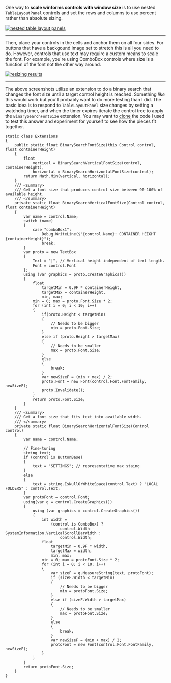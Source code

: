One way to **scale winforms controls with window size** is to use nested `TableLayoutPanel` controls and set the rows and columns to use percent rather than absolute sizing.

[![nested table layout panels][1]][1]

***

Then, place your controls in the cells and anchor them on all four sides. For buttons that have a backgound image set to stretch this is all you need to do. However, controls that use text may require a custom means to scale the font. For example, you're using ComboBox controls where size is a function of the font not the other way around.

[![resizing results][2]][2]

***
The above screenshots utilize an extension to do a binary search that changes the font size until a target control height is reached. Something _like_ this would work but you'll probably want to do more testing than I did. The basic idea is to respond to `TableLayoutPanel` size changes by setting a watchdog timer, and when the timer expires iterate the control tree to apply the `BinarySearchFontSize` extension. You may want to [clone](https://github.com/IVSoftware/scaling-controls-globally.git) the code I used to test this answer and experiment for yourself to see how the pieces fit together.

    static class Extensions
    {
        public static float BinarySearchFontSize(this Control control, float containerHeight)
        {
            float
                vertical = BinarySearchVerticalFontSize(control, containerHeight),
                horizontal = BinarySearchHorizontalFontSize(control);
            return Math.Min(vertical, horizontal);
        }
        /// <summary>
        /// Get a font size that produces control size between 90-100% of available height.
        /// </summary>
        private static float BinarySearchVerticalFontSize(Control control, float containerHeight)
        {
            var name = control.Name;
            switch (name)
            {
                case "comboBox1":
                    Debug.WriteLine($"{control.Name}: CONTAINER HEIGHT {containerHeight}");
                    break;
            }
            var proto = new TextBox
            {
                Text = "|", // Vertical height independent of text length.
                Font = control.Font
            };
            using (var graphics = proto.CreateGraphics())
            {
                float
                    targetMin = 0.9F * containerHeight,
                    targetMax = containerHeight,
                    min, max;
                min = 0; max = proto.Font.Size * 2;
                for (int i = 0; i < 10; i++)
                {
                    if(proto.Height < targetMin)
                    {
                        // Needs to be bigger
                        min = proto.Font.Size;
                    }
                    else if (proto.Height > targetMax)
                    {
                        // Needs to be smaller
                        max = proto.Font.Size;
                    }
                    else
                    {
                        break;
                    }
                    var newSizeF = (min + max) / 2;
                    proto.Font = new Font(control.Font.FontFamily, newSizeF);
                    proto.Invalidate();
                }
                return proto.Font.Size;
            }
        }
        /// <summary>
        /// Get a font size that fits text into available width.
        /// </summary>
        private static float BinarySearchHorizontalFontSize(Control control)
        {
            var name = control.Name;

            // Fine-tuning
            string text;
            if (control is ButtonBase)
            {
                text = "SETTINGS"; // representative max staing
            }
            else
            {
                text = string.IsNullOrWhiteSpace(control.Text) ? "LOCAL FOLDERS" : control.Text;
            }
            var protoFont = control.Font;
            using(var g = control.CreateGraphics())
            {
                using (var graphics = control.CreateGraphics())
                {
                    int width =
                        (control is ComboBox) ?
                            control.Width - SystemInformation.VerticalScrollBarWidth :
                            control.Width;
                    float
                        targetMin = 0.9F * width,
                        targetMax = width,
                        min, max;
                    min = 0; max = protoFont.Size * 2;
                    for (int i = 0; i < 10; i++)
                    {
                        var sizeF = g.MeasureString(text, protoFont);
                        if (sizeF.Width < targetMin)
                        {
                            // Needs to be bigger
                            min = protoFont.Size;
                        }
                        else if (sizeF.Width > targetMax)
                        {
                            // Needs to be smaller
                            max = protoFont.Size;
                        }
                        else
                        {
                            break;
                        }
                        var newSizeF = (min + max) / 2;
                        protoFont = new Font(control.Font.FontFamily, newSizeF);
                    }
                }
            }
            return protoFont.Size;
        }
    }


  [1]: https://i.stack.imgur.com/Rnktd.png
  [2]: https://i.stack.imgur.com/USkqU.jpg